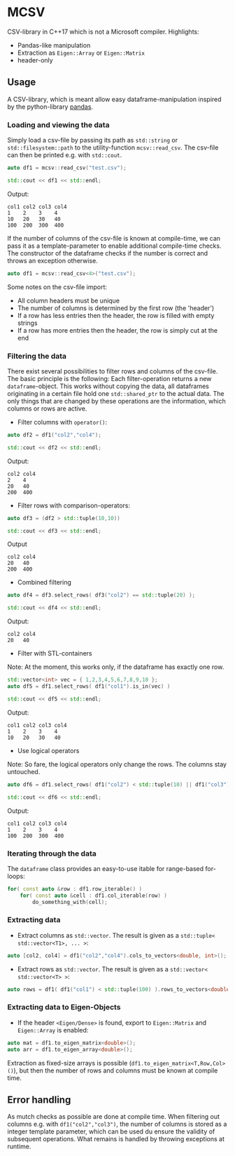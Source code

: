 # MCSV
CSV-library in C++17 which is not a Microsoft compiler. Highlights:
* Pandas-like manipulation
* Extraction as `Eigen::Array` or `Eigen::Matrix`
* header-only

## Usage
A CSV-library, which is meant allow easy dataframe-manipulation inspired by the python-library [pandas](https://pandas.pydata.org/docs/index.html).

### Loading and viewing the data
Simply load a csv-file by passing its path as `std::string` or `std::filesystem::path` to the utility-function `mcsv::read_csv`. The csv-file can then be printed e.g. with `std::cout`.

```c++
auto df1 = mcsv::read_csv("test.csv");

std::cout << df1 << std::endl;
```
Output:

```
col1 col2 col3 col4
1    2    3    4
10   20   30   40
100  200  300  400
```

If the number of columns of the csv-file is known at compile-time, we can pass it as a template-parameter to enable additional compile-time checks. The constructor of the dataframe checks if the number is correct and throws an exception otherwise.

```c++
auto df1 = mcsv::read_csv<4>("test.csv");
```

Some notes on the csv-file import:

* All column headers must be unique
* The number of columns is determined by the first row (the 'header')
* If a row has less entries then the header, the row is filled with empty strings
* If a row has more entries then the header, the row is simply cut at the end

### Filtering the data
There exist several possibilities to filter rows and columns of the csv-file. The basic principle is the following: Each filter-operation returns a new `dataframe`-object. This works without copying the data, all dataframes originating in a certain file hold one `std::shared_ptr` to the actual data. The only things that are changed by these operations are the information, which columns or rows are active.

* Filter columns with `operator()`: 

```c++
auto df2 = df1("col2","col4");

std::cout << df2 << std::endl;
```
Output:

```
col2 col4
2    4
20   40
200  400
```

* Filter rows with comparison-operators:

```c++
auto df3 = (df2 > std::tuple(10,10))

std::cout << df3 << std::endl;
```
Output

```
col2 col4
20   40
200  400
```

* Combined filtering

```c++
auto df4 = df3.select_rows( df3("col2") == std::tuple(20) );

std::cout << df4 << std::endl;
```
Output:

```
col2 col4
20   40
```

* Filter with STL-containers

Note: At the moment, this works only, if the dataframe has exactly one row.

```c++
std::vector<int> vec = { 1,2,3,4,5,6,7,8,9,10 };
auto df5 = df1.select_rows( df1("col1").is_in(vec) )

std::cout << df5 << std::endl;
```
Output:

```
col1 col2 col3 col4
1    2    3    4
10   20   30   40
```

* Use logical operators

Note: So fare, the logical operators only change the rows. The columns stay untouched.

```c++
auto df6 = df1.select_rows( df1("col2") < std::tuple(10) || df1("col3") > std::tuple(200) )

std::cout << df6 << std::endl;
```
Output:

```
col1 col2 col3 col4
1    2    3    4
100  200  300  400
```

### Iterating through the data
The `dataframe` class provides an easy-to-use itable for range-based for-loops:

```c++
for( const auto &row : df1.row_iterable() )
    for( const auto &cell : df1.col_iterable(row) )
        do_something_with(cell);
```

### Extracting data

* Extract columns as `std::vector`. The result is given as a `std::tuple< std::vector<T1>, ... >`:

```c++
auto [col2, col4] = df1("col2","col4").cols_to_vectors<double, int>();
```

* Extract rows as `std::vector`. The result is given as a `std::vector< std::vector<T> >`:

```c++
auto rows = df1( df1("col1") < std::tuple(100) ).rows_to_vectors<double>();
```

### Extracting data to Eigen-Objects

* If the header `<Eigen/Dense>` is found, export to `Eigen::Matrix` and `Eigen::Array` is enabled:

```c++
auto mat = df1.to_eigen_matrix<double>();
auto arr = df1.to_eigen_array<double>();
```

Extraction as fixed-size arrays is possible (`df1.to_eigen_matrix<T,Row,Col>()`), but then the number of rows and columns must be known at compile time.


## Error handling

As mutch checks as possible are done at compile time. When filtering out columns e.g. with `df1("col2","col3")`, the number of columns is stored as a integer template parameter, which can be used du ensure the validity of subsequent operations. What remains is handled by throwing exceptions at runtime.
